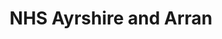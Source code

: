 ---
schema: default
title: NHS Ayrshire and Arran
description: Health and social care partnership for the Ayrshire and Arran area
logo: ''
type:
- Health and Social Care Partnership
portal_url: ''
org_url: https://www.nhsaaa.net/
twitter_handle: NHSaaa
gss_code: S08000015
wikidata_qid: Q6954112
wdtk_id: nhs_ayrshire_and_arran
---